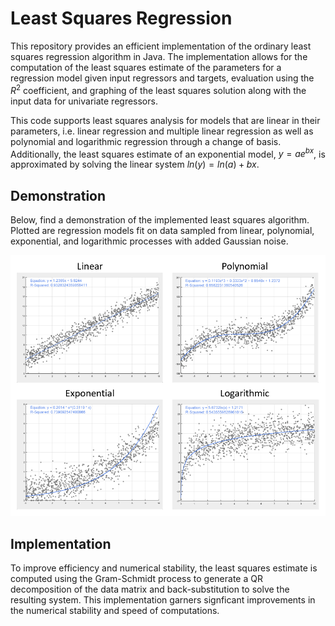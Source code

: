 # Least Squares Regression

This repository provides an efficient implementation of the ordinary least squares regression algorithm in Java. The implementation allows for the computation of the least squares estimate of the parameters for a regression model given input regressors and targets, evaluation using the $R^2$ coefficient, and graphing of the least squares solution along with the input data for univariate regressors.

This code supports least squares analysis for models that are linear in their parameters, i.e. linear regression and multiple linear regression as well as polynomial and logarithmic regression through a change of basis. Additionally, the least squares estimate of an exponential model, $y = ae ^{bx}$, is approximated by solving the linear system $ln (y) = ln(a) + bx$.

## Demonstration
Below, find a demonstration of the implemented least squares algorithm. Plotted are regression models fit on data sampled from linear, polynomial, exponential, and logarithmic processes with added Gaussian noise.

![Demo](imgs/demo.png)

## Implementation
To improve efficiency and numerical stability, the least squares estimate is computed using the Gram-Schmidt process to generate a QR decomposition of the data matrix and back-substitution to solve the resulting system. This implementation garners signficant improvements in the numerical stability and speed of computations.
